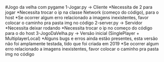 #Jogo da velha com pygame
1-Jogar.py -> Cliente 
 *Necessita de 2 para jogar
 *Necessita trocar o ip na classe Network (começo do código), para o host
 *Se ocorrer algum erro relacionado a imagens inexistentes, favor colocar o caminho pra pasta img no código 
2-server.py -> Servidor
 *Necessita deixar rodando
 *Necessita trocar o ip no começo do código para o do host
 3-JogoDaVelha.py -> Versão inicial (SinglePlayer + MultiplayerLocal)
 *Alguns bugs e erros ainda estão presentes, esta versão não foi amplamente testada, tido que foi criada em 2019
 *Se ocorrer algum erro relacionado a imagens inexistentes, favor colocar o caminho pra pasta img no código
